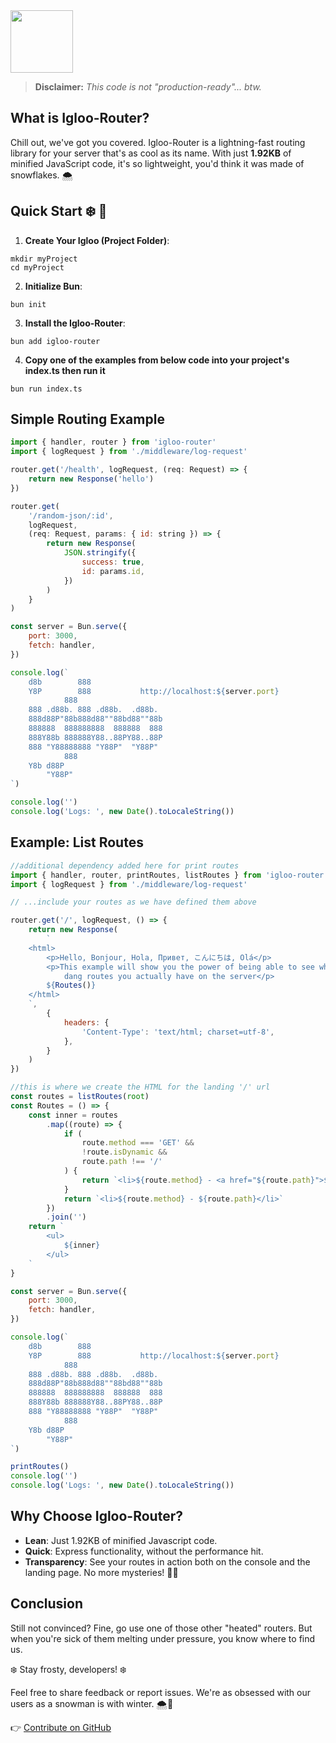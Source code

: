 <img src="https://github.com/Dubsado/igloo-router/blob/main/docs/igloo-logo-day.png" height="100" />

> **Disclaimer:** _This code is not "production-ready"... btw._

## What is Igloo-Router?

Chill out, we've got you covered. Igloo-Router is a lightning-fast routing library for your server that's as cool as its name. With just **1.92KB** of minified JavaScript code, it's so lightweight, you'd think it was made of snowflakes. 🌨️

## Quick Start ❄️ 🚀

1.  **Create Your Igloo (Project Folder)**:

```
mkdir myProject
cd myProject
```

2.  **Initialize Bun**:

```
bun init
```

3.  **Install the Igloo-Router**:

```
bun add igloo-router
```

4.  **Copy one of the examples from below code into your project's index.ts then run it**

```
bun run index.ts
```

## Simple Routing Example

```javascript
import { handler, router } from 'igloo-router'
import { logRequest } from './middleware/log-request'

router.get('/health', logRequest, (req: Request) => {
    return new Response('hello')
})

router.get(
    '/random-json/:id',
    logRequest,
    (req: Request, params: { id: string }) => {
        return new Response(
            JSON.stringify({
                success: true,
                id: params.id,
            })
        )
    }
)

const server = Bun.serve({
    port: 3000,
    fetch: handler,
})

console.log(`
    d8b        888                 
    Y8P        888           http://localhost:${server.port}      
            888                 
    888 .d88b. 888 .d88b.  .d88b.  
    888d88P"88b888d88""88bd88""88b 
    888888  888888888  888888  888 
    888Y88b 888888Y88..88PY88..88P 
    888 "Y88888888 "Y88P"  "Y88P"  
            888                    
    Y8b d88P                    
        "Y88P"                     
`)

console.log('')
console.log('Logs: ', new Date().toLocaleString())
```

## Example: List Routes

```javascript
//additional dependency added here for print routes
import { handler, router, printRoutes, listRoutes } from 'igloo-router'
import { logRequest } from './middleware/log-request'

// ...include your routes as we have defined them above

router.get('/', logRequest, () => {
    return new Response(
        `
    <html>
        <p>Hello, Bonjour, Hola, Привет, こんにちは, Olá</p>
        <p>This example will show you the power of being able to see what 
            dang routes you actually have on the server</p>
        ${Routes()}
    </html>
    `,
        {
            headers: {
                'Content-Type': 'text/html; charset=utf-8',
            },
        }
    )
})

//this is where we create the HTML for the landing '/' url
const routes = listRoutes(root)
const Routes = () => {
    const inner = routes
        .map((route) => {
            if (
                route.method === 'GET' &&
                !route.isDynamic &&
                route.path !== '/'
            ) {
                return `<li>${route.method} - <a href="${route.path}">${route.path}</a></li>`
            }
            return `<li>${route.method} - ${route.path}</li>`
        })
        .join('')
    return `
        <ul>
            ${inner}
        </ul>
    `
}

const server = Bun.serve({
    port: 3000,
    fetch: handler,
})

console.log(`
    d8b        888                 
    Y8P        888           http://localhost:${server.port}      
            888                 
    888 .d88b. 888 .d88b.  .d88b.  
    888d88P"88b888d88""88bd88""88b 
    888888  888888888  888888  888 
    888Y88b 888888Y88..88PY88..88P 
    888 "Y88888888 "Y88P"  "Y88P"  
            888                    
    Y8b d88P                    
        "Y88P"                     
`)

printRoutes()
console.log('')
console.log('Logs: ', new Date().toLocaleString())
```

## Why Choose Igloo-Router?

-   **Lean**: Just 1.92KB of minified Javascript code.
-   **Quick**: Express functionality, without the performance hit.
-   **Transparency**: See your routes in action both on the console and the landing page. No more mysteries! 🕵️‍♀️

## Conclusion

Still not convinced? Fine, go use one of those other "heated" routers. But when you're sick of them melting under pressure, you know where to find us.

❄️ Stay frosty, developers! ❄️

Feel free to share feedback or report issues. We're as obsessed with our users as a snowman is with winter. 🌨️💙

👉 [Contribute on GitHub](https://github.com/Dubsado/igloo-router)
